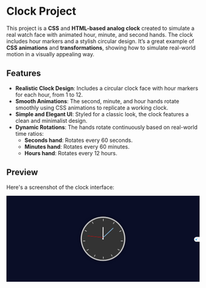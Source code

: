# Clock Project

This project is a **CSS** and **HTML-based analog clock** created to simulate a real watch face with animated hour, minute, and second hands. The clock includes hour markers and a stylish circular design. It’s a great example of **CSS animations** and **transformations**, showing how to simulate real-world motion in a visually appealing way.

## Features

- **Realistic Clock Design**: Includes a circular clock face with hour markers for each hour, from 1 to 12.
- **Smooth Animations**: The second, minute, and hour hands rotate smoothly using CSS animations to replicate a working clock.
- **Simple and Elegant UI**: Styled for a classic look, the clock features a clean and minimalist design.
- **Dynamic Rotations**: The hands rotate continuously based on real-world time ratios:
  - **Seconds hand**: Rotates every 60 seconds.
  - **Minutes hand**: Rotates every 60 minutes.
  - **Hours hand**: Rotates every 12 hours.

## Preview

Here's a screenshot of the clock interface:

![Clock Screenshot](clock.jpg)
